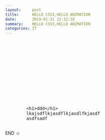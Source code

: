 ```yaml
---
layout:     post
title:      HELLO CSS3,HELLO ANIMATION
date:       2019-01-31 12:32:18
summary:    HELLO CSS3,HELLO ANIMATION
categories: IT
---
```


<style>

.titleAnim {
  position: relative;
  display: inline-block;
  width: 130px;
  height: 40px;
  overflow: hidden;
  
}
.titleAnim span {
    position: absolute;
    text-transform: uppercase;
    font-size: 40px;
    line-height:1
  }
.titleAnim-1bis {
    width: 150px
}
.titleAnim-1 span {
    top: 100%;
    font-weight: 300;
    animation: .4s titleAnim 1s ease forwards;  
}
.titleAnim-1bis span {
    top: -100%;
    font-weight: 700;
    animation: .4s titleAnim 1.2s ease forwards;  
}


.titleAnim-2 {
    left: 80px;
    animation: .5s titleAnim2 2.5s ease forwards; 
}
.titleAnim-2 span {
    top: 100%;
    font-weight: 300;
    animation: .4s titleAnim 2s ease forwards;
}
.titleAnim-2bis {
    width:300px
}
.titleAnim-2bis span {
    top: 0;
    left: -100%;
    font-weight: 700;
    color: #F1D91F;
    animation: .4s titleAnim2 2.5s ease forwards;
} 


.has-animation {
  position: relative;
}

.has-animation p,.has-animation img {
    opacity: 0;
}
.has-animation.animate-in p,.has-animation.animate-in img {
    animation: textHidden 0.1s 1.1s forwards;
}
.has-animation.animate-in:before, .has-animation.animate-in:after {
    content: '';
    position: absolute;
    top: 0;
    right: 0;
    height: 100%;
    z-index: 10;
}
.has-animation.animate-in:before {
    background-color: pink;
}
.has-animation.animate-in:after {
    background-color: blue;
    animation-delay: .5s;
}
  

.has-animation.animation-ltr.animate-in:before {
    animation: revealLTR 1.8s ease;
}
.has-animation.animation-ltr.animate-in:after {
    animation: revealLTR 1s .6s ease;
}





@keyframes textHidden {
  0% {
    opacity: 0;
  }
  100% {
    opacity: 1;
  }
}

@keyframes titleAnim {
  100% {
    top: 0;
  }
}

@keyframes titleAnim2 {
  100% {
    left: 0;
  }
}

@keyframes revealLTR {
  0%{
    width: 0;
    left: 0;
  }
  65%{
    width: 100%;
    left: 0;
  }
  100% {
    width: 0;
    left: 100%;
  }
}

</style>
<body>
<!-- 타이틀영역 -->
<div>
    <div class="titleAnim titleAnim-1">
        <span>HELLO</span>
    </div>
    <div class="titleAnim titleAnim-1bis">
        <span>CSS3!</span>
    </div>
</div>
<div>
    <div class="titleAnim titleAnim-2">
        <span>HELLO</span>
    </div>
    <div class="titleAnim titleAnim-2bis">
        <span>ANIMATION!</span>
    </div>
</div>

<!-- 서머리 -->
<div class="has-animation animation-ltr" data-delay="2000">
<p>
요즘에는 점점 더 많은 웹사이트들이 GIF, SVG, WebGL, 배경 비디오 등의 형태를 이용하여 애니메이션을 사용하고있습니다. 
제대로 사용한다면 웹 상의 애니메이션들은 웹사이트의 활력을 불어넣고 상호작용을 이끌어낼 수 있으며
이는 별도의 피드백 요소와 경험을 사용자에게 추가로 제공하는 역할을 할 수 있을 것입니다.
</p>
</div>

<!-- 본문 -->
<div class="has-animation animation-ltr" data-delay="2000">
    <xmp>
        <h1>ddd</h1>
        lkajsdflkjasdflkjasdlfkjasdf   
        asdfsadf
    </xmp>
</div>

<!-- 끝 -->
<div class="has-animation animation-ltr" data-delay="2000">END ☺</div>


<!-- script -->
<script src="https://code.jquery.com/jquery-1.12.4.min.js"></script>
<script>
$('.has-animation').each(function(index) {
    if($(window).scrollTop() + $(window).height() > $(this).offset().top + $(this).outerHeight() ){ 
        $(this).delay($(this).data('delay')).queue(function(){
            $(this).addClass('animate-in');
        });    
    }   
});  

$(window).scroll(function() { 
	$('.has-animation').each(function(index) {
  		if($(window).scrollTop() + $(window).height() > $(this).offset().top ){ 
  			$(this).delay($(this).data('delay')).queue(function(){
      			$(this).addClass('animate-in');
    		});    
  		}   
	});   
});

</script>
